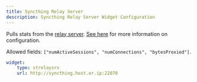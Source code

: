 ```yaml
---
title: Syncthing Relay Server
description: Syncthing Relay Server Widget Configuration
---
```


Pulls stats from the [relay server](https://docs.syncthing.net/users/strelaysrv.html). [See here](https://github.com/gethomepage/homepage/pull/230#issuecomment-1253053472) for more information on configuration.

Allowed fields: `["numActiveSessions", "numConnections", "bytesProxied"]`.

```yaml
widget:
    type: strelaysrv
    url: http://syncthing.host.or.ip:22070
```
